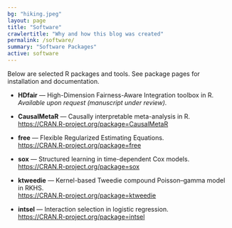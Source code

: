```yaml
---
bg: "hiking.jpeg"
layout: page
title: "Software"
crawlertitle: "Why and how this blog was created"
permalink: /software/
summary: "Software Packages"
active: software
---
```


Below are selected R packages and tools. See package pages for installation and documentation.

- **HDfair** — High-Dimension Fairness-Aware Integration toolbox in R. *Available upon request (manuscript under review).*

- **CausalMetaR** — Causally interpretable meta-analysis in R.  
  <https://CRAN.R-project.org/package=CausalMetaR>

- **free** — Flexible Regularized Estimating Equations.  
  <https://CRAN.R-project.org/package=free>

- **sox** — Structured learning in time-dependent Cox models.  
  <https://CRAN.R-project.org/package=sox>

- **ktweedie** — Kernel-based Tweedie compound Poisson–gamma model in RKHS.  
  <https://CRAN.R-project.org/package=ktweedie>

- **intsel** — Interaction selection in logistic regression.  
  <https://CRAN.R-project.org/package=intsel>  
